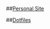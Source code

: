 ##[Personal Site](https://jeffreywindsor.com)

##[Dotfiles](https://github.com/jeffwindsor/dotfiles)
